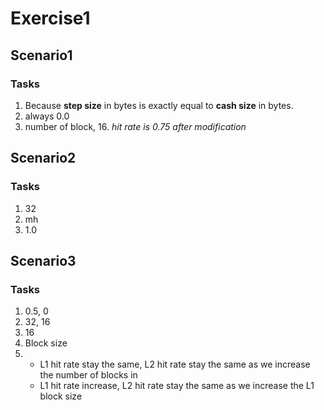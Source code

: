 # Exercise1

## Scenario1

### Tasks

1. Because **step size** in bytes is exactly equal to **cash size** in bytes.
2. always 0.0
3. number of block, 16. *hit rate is 0.75 after modification*

## Scenario2

### Tasks

1. 32
2. mh
3. 1.0

## Scenario3

### Tasks

1. 0.5, 0
2. 32, 16
3. 16
4. Block size
5. - L1 hit rate stay the same, L2 hit rate stay the same as we increase the number of blocks in
   - L1 hit rate increase, L2 hit rate stay the same as we increase the L1 block size

